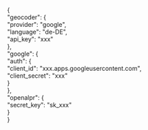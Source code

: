 {                                                                                               
  "geocoder": {                                                                                 
    "provider": "google",                                                                       
    "language": "de-DE",                                                                        
    "api_key": "xxx"                                        
  },                                                                                            
  "google": {                                                                                   
    "auth": {                                                                                   
      "client_id": "xxx.apps.googleusercontent.com",  
      "client_secret": "xxx"                                               
    }                                                                                           
  },                                                                                            
  "openalpr": {                                                                                 
    "secret_key": "sk_xxx"                                                 
  }                                                                                             
} 